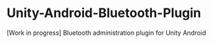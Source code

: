 # Unity-Android-Bluetooth-Plugin
[Work in progress] Bluetooth administration plugin for Unity Android
